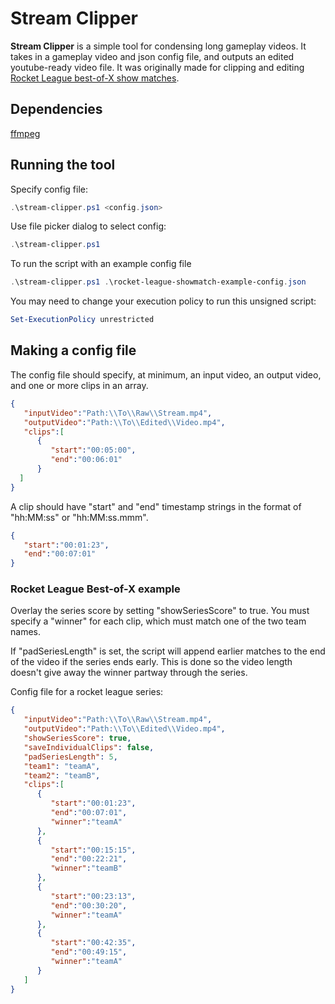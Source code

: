 # Stream Clipper
**Stream Clipper** is a simple tool for condensing long gameplay videos. It takes in a gameplay video and json config file, and outputs an edited youtube-ready video file.  It was originally made for clipping and editing [Rocket League best-of-X show matches](#Rocket-League-Best-of-X-example).

## Dependencies
[ffmpeg](https://www.ffmpeg.org/download.html)

## Running the tool
Specify config file:
```powershell
.\stream-clipper.ps1 <config.json>
```

Use file picker dialog to select config:
```powershell
.\stream-clipper.ps1
```

To run the script with an example config file
```powershell
.\stream-clipper.ps1 .\rocket-league-showmatch-example-config.json
```

You may need to change your execution policy to run this unsigned script:
```powershell
Set-ExecutionPolicy unrestricted
```

## Making a config file
The config file should specify, at minimum, an input video, an output video, and one or more clips in an array.
```json
{  
   "inputVideo":"Path:\\To\\Raw\\Stream.mp4",
   "outputVideo":"Path:\\To\\Edited\\Video.mp4",
   "clips":[  
      {  
         "start":"00:05:00",
         "end":"00:06:01"
      }
  ]
}
```

A clip should have "start" and "end" timestamp strings in the format of "hh:MM:ss" or "hh:MM:ss.mmm".
```json
{  
   "start":"00:01:23",
   "end":"00:07:01"
}
```

### Rocket League Best-of-X example
Overlay the series score by setting "showSeriesScore" to true.  You must specify a "winner" for each clip, which must match one of the two team names.

If "padSeriesLength" is set, the script will append earlier matches to the end of the video if the series ends early.  This is done so the video length doesn't give away the winner partway through the series.

Config file for a rocket league series:
```json
{  
   "inputVideo":"Path:\\To\\Raw\\Stream.mp4",
   "outputVideo":"Path:\\To\\Edited\\Video.mp4",
   "showSeriesScore": true,
   "saveIndividualClips": false,
   "padSeriesLength": 5,
   "team1": "teamA",
   "team2": "teamB",
   "clips":[  
      {  
         "start":"00:01:23",
         "end":"00:07:01",
         "winner":"teamA"
      },
      {  
         "start":"00:15:15",
         "end":"00:22:21",
         "winner":"teamB"
      },
      {  
         "start":"00:23:13",
         "end":"00:30:20",
         "winner":"teamA"
      },
      {  
         "start":"00:42:35",
         "end":"00:49:15",
         "winner":"teamA"
      }
   ]
}
```
